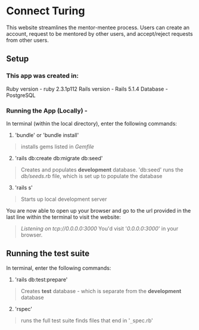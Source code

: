 # Connect Turing

This website streamlines the mentor-mentee process.  Users can create an account, request to be mentored by other users, and accept/reject requests from other users.

## Setup

### This app was created in:
Ruby version - ruby 2.3.1p112
Rails version - Rails 5.1.4
Database - PostgreSQL

### Running the App (Locally) -
In terminal (within the local directory), enter the following commands:
1. 'bundle' or 'bundle install'
  >installs gems listed in *Gemfile*

2. 'rails db:create db:migrate db:seed'
  >Creates and populates **development** database.
  >'db:seed' runs the *db/seeds.rb* file, which is set up to populate the database

3. 'rails s'
  >Starts up local development server

You are now able to open up your browser and go to the url provided in the last line within the terminal to visit the website:
  >*Listening on tcp://0.0.0.0:3000*
  >You'd visit '*0.0.0.0:3000*' in your browser.

## Running the test suite
In terminal, enter the following commands:
1. 'rails db:test:prepare'
  >Creates **test** database - which is separate from the **development** database

2. 'rspec'
  >runs the full test suite
  >finds files that end in '`_`spec.rb'
